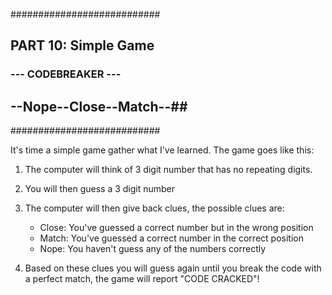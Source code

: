 ###########################
## PART 10: Simple Game ###
### --- CODEBREAKER --- ###
## --Nope--Close--Match--##
###########################

 It's time a simple game gather what I've learned. 
 The game goes like this:
 1. The computer will think of 3 digit number that has no repeating digits.
 2. You will then guess a 3 digit number
 3. The computer will then give back clues, the possible clues are:

     * Close: You've guessed a correct number but in the wrong position
     * Match: You've guessed a correct number in the correct position
     * Nope: You haven't guess any of the numbers correctly

 4. Based on these clues you will guess again until you break the code with a
    perfect match, the game will report "CODE CRACKED"!
